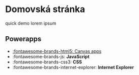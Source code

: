 # Domovská stránka

quick demo lorem ipsum

## Powerapps

<div class="grid cards" markdown>

- [:fontawesome-brands-html5: Canvas apps](Intro.md)
- :fontawesome-brands-js: __JavaScript__
- :fontawesome-brands-css3: __CSS__
- :fontawesome-brands-internet-explorer: __Internet Explorer__

</div>
